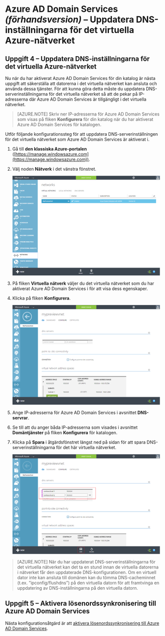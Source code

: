 <properties
    pageTitle="Azure AD DS: Uppdatera DNS-inställningarna för det virtuella Azure-nätverket | Microsoft Azure"
    description="Komma igång med Azure Active Directory Domain Services (förhandsversion)"
    services="active-directory-ds"
    documentationCenter=""
    authors="mahesh-unnikrishnan"
    manager="stevenpo"
    editor="curtand"/>

<tags
    ms.service="active-directory-ds"
    ms.workload="identity"
    ms.tgt_pltfrm="na"
    ms.devlang="na"
    ms.topic="get-started-article"
    ms.date="07/06/2016"
    ms.author="maheshu"/>


# Azure AD Domain Services *(förhandsversion)* – Uppdatera DNS-inställningarna för det virtuella Azure-nätverket

## Uppgift 4 – Uppdatera DNS-inställningarna för det virtuella Azure-nätverket
Nu när du har aktiverat Azure AD Domain Services för din katalog är nästa uppgift att säkerställa att datorerna i det virtuella nätverket kan ansluta och använda dessa tjänster. För att kunna göra detta måste du uppdatera DNS-serverinställningarna för det virtuella nätverket så att de pekar på IP-adresserna där Azure AD Domain Services är tillgängligt i det virtuella nätverket.

> [AZURE.NOTE] Skriv ner IP-adresserna för Azure AD Domain Services som visas på fliken **Konfigurera** för din katalog när du har aktiverat Azure AD Domain Services för katalogen.

Utför följande konfigurationssteg för att uppdatera DNS-serverinställningen för det virtuella nätverket som Azure AD Domain Services är aktiverat i.

1. Gå till **den klassiska Azure-portalen** ([https://manage.windowsazure.com](https://manage.windowsazure.com)).

2. Välj noden **Nätverk** i det vänstra fönstret.

    ![Nod för virtuella nätverk](./media/active-directory-domain-services-getting-started/virtual-network-select.png)

3. På fliken **Virtuella nätverk** väljer du det virtuella nätverket som du har aktiverat Azure AD Domain Services i för att visa dess egenskaper.

4. Klicka på fliken **Konfigurera**.

    ![Nod för virtuella nätverk](./media/active-directory-domain-services-getting-started/virtual-network-configure-tab.png)

5. Ange IP-adresserna för Azure AD Domain Services i avsnittet **DNS-servrar**.

6. Se till att du anger båda IP-adresserna som visades i avsnittet **Domäntjänster** på fliken **Konfigurera** för katalogen.

7. Klicka på **Spara** i åtgärdsfönstret längst ned på sidan för att spara DNS-serverinställningarna för det här virtuella nätverket.

   ![Uppdatera DNS-serverinställningarna för det virtuella nätverket.](./media/active-directory-domain-services-getting-started/update-dns.png)

> [AZURE.NOTE] När du har uppdaterat DNS-serverinställningarna för det virtuella nätverket kan det ta en stund innan de virtuella datorerna i nätverket får den uppdaterade DNS-konfigurationen. Om en virtuell dator inte kan ansluta till domänen kan du tömma DNS-cacheminnet (t.ex. ”ipconfig/flushdns”) på den virtuella datorn för att framtvinga en uppdatering av DNS-inställningarna på den virtuella datorn.


## Uppgift 5 – Aktivera lösenordssynkronisering till Azure AD Domain Services
Nästa konfigurationsåtgärd är att [aktivera lösenordssynkronisering till Azure AD Domain Services](active-directory-ds-getting-started-password-sync.md).



<!--HONumber=Sep16_HO3-->



